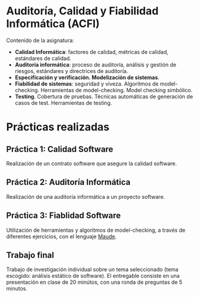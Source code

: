 # Auditoría, Calidad y Fiabilidad Informática (ACFI)

Contenido de la asignatura:

- **Calidad Informática**: factores de calidad, métricas de calidad, estándares de calidad. 
- **Auditoría informática**: proceso de auditoría, análisis y gestión de riesgos, estándares y directrices de auditoría. 
- **Especificación y verificación. Modelización de sistemas**. 
- **Fiabilidad de sistemas**: seguridad y viveza. Algoritmos de model-checking. Herramientas de model-checking. Model checking simbólico. 
- **Testing**. Cobertura de pruebas. Técnicas automáticas de generación de casos de test. Herramientas de testing. 

# Prácticas realizadas

## Práctica 1: Calidad Software

Realización de un contrato software que asegure la calidad software.

## Práctica 2: Auditoría Informática

Realización de una auditoría informática a un proyecto software.

## Práctica 3: Fiablidad Software

Utilización de herramientas y algoritmos de model-checking, a través de diferentes ejercicios, con el lenguaje [Maude](https://es.wikipedia.org/wiki/Maude_(lenguaje_de_programaci%C3%B3n)).

## Trabajo final

Trabajo de investigación individual sobre un tema seleccionado (tema escogido: análisis estático de software). 
El entregable consiste en una presentación en clase de 20 minútos, con una ronda de preguntas de 5 minutos.